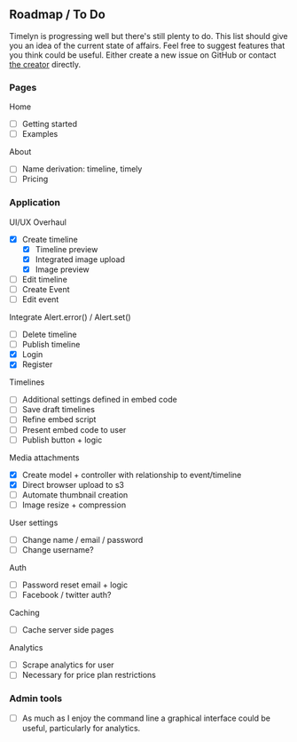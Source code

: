 ## Roadmap / To Do

Timelyn is progressing well but there's still plenty to do. This list should give you an idea of the current state of affairs. Feel free to suggest features that you think could be useful. Either create a new issue on GitHub or contact [the creator](https://studiole.uk/contact) directly.

### Pages

Home
- [ ] Getting started 
- [ ] Examples

About 
- [ ] Name derivation: timeline, timely
- [ ] Pricing

### Application

UI/UX Overhaul
- [x] Create timeline
  - [x] Timeline preview
  - [x] Integrated image upload
  - [x] Image preview
- [ ] Edit timeline
- [ ] Create Event
- [ ] Edit event

Integrate Alert.error() / Alert.set()
- [ ] Delete timeline
- [ ] Publish timeline
- [x] Login
- [x] Register

Timelines
- [ ] Additional settings defined in embed code
- [ ] Save draft timelines
- [ ] Refine embed script
- [ ] Present embed code to user
- [ ] Publish button + logic

Media attachments 
- [x] Create model + controller with relationship to event/timeline
- [x] Direct browser upload to s3
- [ ] Automate thumbnail creation
- [ ] Image resize + compression

User settings
- [ ] Change name / email / password
- [ ] Change username?

Auth
- [ ] Password reset email + logic 
- [ ] Facebook / twitter auth?

Caching 
- [ ] Cache server side pages

Analytics
- [ ] Scrape analytics for user
- [ ] Necessary for price plan restrictions

### Admin tools

- [ ] As much as I enjoy the command line a graphical interface could be useful, particularly for analytics.
